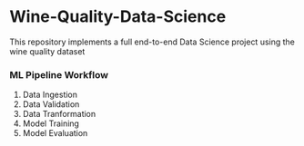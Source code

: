 # Wine-Quality-Data-Science
This repository implements a full end-to-end Data Science project using the wine quality dataset


### ML Pipeline Workflow
1. Data Ingestion
2. Data Validation
3. Data Tranformation
4. Model Training
5. Model Evaluation
